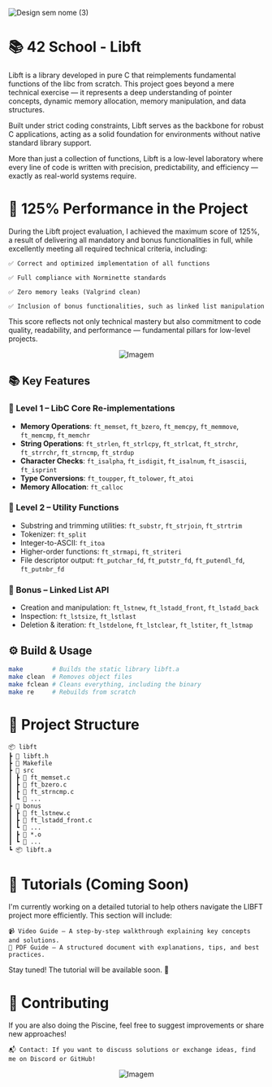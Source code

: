 ![Design sem nome (3)](https://github.com/user-attachments/assets/ae8abc52-38ee-40c8-9233-e07b7ac33f45)

# 📚 42 School - Libft

Libft is a library developed in pure C that reimplements fundamental functions of the libc from scratch. This project goes beyond a mere technical exercise — it represents a deep understanding of pointer concepts, dynamic memory allocation, memory manipulation, and data structures.

Built under strict coding constraints, Libft serves as the backbone for robust C applications, acting as a solid foundation for environments without native standard library support.

More than just a collection of functions, Libft is a low-level laboratory where every line of code is written with precision, predictability, and efficiency — exactly as real-world systems require.

# 🏅 125% Performance in the Project

During the Libft project evaluation, I achieved the maximum score of 125%, a result of delivering all mandatory and bonus functionalities in full, while excellently meeting all required technical criteria, including:

    ✅ Correct and optimized implementation of all functions

    ✅ Full compliance with Norminette standards

    ✅ Zero memory leaks (Valgrind clean)

    ✅ Inclusion of bonus functionalities, such as linked list manipulation

  This score reflects not only technical mastery but also commitment to code quality, readability, and performance — fundamental pillars for low-level projects.

<p align="center">
  <img src="https://github.com/user-attachments/assets/1dae4946-6c1a-4e37-9d2e-eaf0fda7858e" alt="Imagem" />
</p>

## 📚 Key Features

### 🔹 Level 1 – LibC Core Re-implementations

- **Memory Operations**: `ft_memset`, `ft_bzero`, `ft_memcpy`, `ft_memmove`, `ft_memcmp`, `ft_memchr`
- **String Operations**: `ft_strlen`, `ft_strlcpy`, `ft_strlcat`, `ft_strchr`, `ft_strrchr`, `ft_strncmp`, `ft_strdup`
- **Character Checks**: `ft_isalpha`, `ft_isdigit`, `ft_isalnum`, `ft_isascii`, `ft_isprint`
- **Type Conversions**: `ft_toupper`, `ft_tolower`, `ft_atoi`
- **Memory Allocation**: `ft_calloc`

### 🔹 Level 2 – Utility Functions

- Substring and trimming utilities: `ft_substr`, `ft_strjoin`, `ft_strtrim`
- Tokenizer: `ft_split`
- Integer-to-ASCII: `ft_itoa`
- Higher-order functions: `ft_strmapi`, `ft_striteri`
- File descriptor output: `ft_putchar_fd`, `ft_putstr_fd`, `ft_putendl_fd`, `ft_putnbr_fd`

### 🔹 Bonus – Linked List API

- Creation and manipulation: `ft_lstnew`, `ft_lstadd_front`, `ft_lstadd_back`
- Inspection: `ft_lstsize`, `ft_lstlast`
- Deletion & iteration: `ft_lstdelone`, `ft_lstclear`, `ft_lstiter`, `ft_lstmap`
## ⚙️ Build & Usage

```bash
make        # Builds the static library libft.a
make clean  # Removes object files
make fclean # Cleans everything, including the binary
make re     # Rebuilds from scratch
```
# 📁 Project Structure
    📦 libft  
    ┣ 📜 libft.h  
    ┣ 📜 Makefile  
    ┣ 📂 src  
    ┃ ┣ 📜 ft_memset.c  
    ┃ ┣ 📜 ft_bzero.c  
    ┃ ┣ 📜 ft_strncmp.c  
    ┃ ┗ 📜 ...
    ┣ 📂 bonus  
    ┃ ┣ 📜 ft_lstnew.c  
    ┃ ┣ 📜 ft_lstadd_front.c  
    ┃ ┗ 📜 ...  
    ┃ ┣ 📜 *.o  
    ┃ ┗ 📜 ...  
    ┗ 📦 libft.a  

# 🚧 Tutorials (Coming Soon)

I'm currently working on a detailed tutorial to help others navigate the LIBFT project more efficiently. This section will include:

    📹 Video Guide – A step-by-step walkthrough explaining key concepts and solutions.
    📄 PDF Guide – A structured document with explanations, tips, and best practices.

Stay tuned! The tutorial will be available soon. 🚀

# 🤝 Contributing

If you are also doing the Piscine, feel free to suggest improvements or share new approaches!

    📬 Contact: If you want to discuss solutions or exchange ideas, find me on Discord or GitHub!

<p align="center">
  <img src="https://github.com/user-attachments/assets/60cc3bc7-fb89-435b-af30-3da855287fce" alt="Imagem" />
</p>

